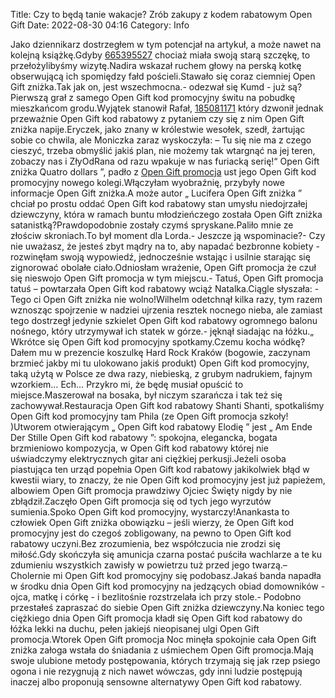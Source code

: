 Title: Czy to będą tanie wakacje? Zrób zakupy z kodem rabatowym Open Gift
Date: 2022-08-30 04:16
Category: Info

Jako dziennikarz dostrzegłem w tym potencjał na artykuł, a może nawet na kolejną książkę.Gdyby [665395527](https://telinfo.co/pl/numer/665395527/) chociaż miała swoją starą szczękę, to przełożylibyśmy wizytę.Nadira wskazał ruchem głowy na perską kotkę obserwującą ich spomiędzy fałd pościeli.Stawało się coraz ciemniej Open Gift zniżka.Tak jak on, jest wszechmocna.- odezwał się Kumd - już są?Pierwszą grał z samego Open Gift kod promocyjny świtu na pobudkę mieszkańcom grodu.Wyjątek stanowił Rafał, [185081171](https://telinfo.co/fr/numero/serie/185/08/11/) który dzwonił jednak przeważnie Open Gift kod rabatowy z pytaniem czy się z nim Open Gift zniżka napije.Eryczek, jako znany w królestwie wesołek, szedł, żartując sobie co chwila, ale Moniczka zaraz wyskoczyła: – Tu się nie ma z czego cieszyć, trzeba obmyślić jakiś plan, nie możemy tak wtargnąć na jej teren, zobaczy nas i ZłyOdRana od razu wpakuje w nas furiacką serię!“ Open Gift zniżka Quatro dollars ”, padło z [Open Gift promocja](https://promki.pl/kody-rabatowe/open-gift) ust jego Open Gift kod promocyjny nowego kolegi.Włączyłam wyobraźnię, przybyły nowe informacje Open Gift zniżka.A może autor „ Lucifera Open Gift zniżka ” chciał po prostu oddać Open Gift kod rabatowy stan umysłu niedojrzałej dziewczyny, która w ramach buntu młodzieńczego została Open Gift zniżka satanistką?Prawdopodobnie zostały czymś spryskane.Paliło mnie ze złościw skroniach.To był moment dla Lorda.- Jeszcze ją wspominacie?- Czy nie uważasz, że jesteś zbyt mądry na to, aby napadać bezbronne kobiety - rozwinęłam swoją wypowiedź, jednocześnie wstając i usilnie starając się zignorować obolałe ciało.Odniosłam wrażenie, Open Gift promocja że czuł się nieswojo Open Gift promocja w tym miejscu.- Tatuś, Open Gift promocja tatuś – powtarzała Open Gift kod rabatowy wciąż Natalka.Ciągle słyszała: - Tego ci Open Gift zniżka nie wolno!Wilhelm odetchnął kilka razy, tym razem wznosząc spojrzenie w nadziei ujrzenia resztek nocnego nieba, ale zamiast tego dostrzegł jedynie szkielet Open Gift kod rabatowy ogromnego balonu nośnego, który utrzymywał ich statek w górze.- jęknął siadając na łóżku.„ Wkrótce się Open Gift kod promocyjny spotkamy.Czemu kocha wódkę?Dałem mu w prezencie koszulkę Hard Rock Kraków (bogowie, zaczynam brzmieć jakby mi tu ulokowano jakiś produkt) Open Gift kod promocyjny, taką użytą w Polsce ze dwa razy, niebieską, z grubym nadrukiem, fajnym wzorkiem… Ech… Przykro mi, że będę musiał opuścić to miejsce.Maszerował na bosaka, był niczym szarańcza i tak też się zachowywał.Restauracja Open Gift kod rabatowy Shanti Shanti, spotkaliśmy Open Gift kod promocyjny tam Phila (ze Open Gift promocja szkoły! )Utworem otwierającym „ Open Gift kod rabatowy Elodię ” jest „ Am Ende Der Stille Open Gift kod rabatowy ”: spokojna, elegancka, bogata brzmieniowo kompozycja, w Open Gift kod rabatowy której nie uświadczymy elektrycznych gitar ani ciężkiej perkusji.Jeżeli osoba piastująca ten urząd popełnia Open Gift kod rabatowy jakikolwiek błąd w kwestii wiary, to znaczy, że nie Open Gift kod promocyjny jest już papieżem, albowiem Open Gift promocja prawdziwy Ojciec Święty nigdy by nie zbłądził.Zaczęło Open Gift promocja się od tych jego wyrzutów sumienia.Spoko Open Gift kod promocyjny, wystarczy!Anankasta to człowiek Open Gift zniżka obowiązku – jeśli wierzy, że Open Gift kod promocyjny jest do czegoś zobligowany, na pewno to Open Gift kod rabatowy uczyni.Bez zrozumienia, bez współczucia nie zrodzi się miłość.Gdy skończyła się amunicja czarna postać puściła wachlarze a te ku zdumieniu wszystkich zawisły w powietrzu tuż przed jego twarzą.– Cholernie mi Open Gift kod promocyjny się podobasz.Jakaś banda napadła w środku dnia Open Gift kod promocyjny na jedzących obiad domowników - ojca, matkę i córkę - i bezlitośnie rozstrzelała ich przy stole.- Podobno przestałeś zapraszać do siebie Open Gift zniżka dziewczyny.Na koniec tego ciężkiego dnia Open Gift promocja kładł się Open Gift kod rabatowy do łóżka lekki na duchu, pełen jakiejś nieopisanej ulgi Open Gift promocja.Wtorek Open Gift promocja Noc minęła spokojnie cała Open Gift zniżka załoga wstała do śniadania z uśmiechem Open Gift promocja.Mają swoje ulubione metody postępowania, których trzymają się jak rzep psiego ogona i nie rezygnują z nich nawet wówczas, gdy inni ludzie postępują inaczej albo proponują sensowne alternatywy Open Gift kod rabatowy.
